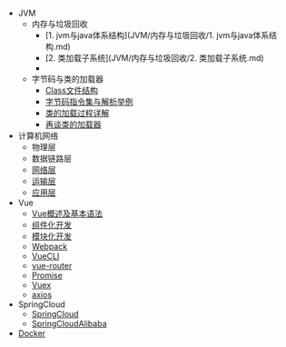 - JVM
  - 内存与垃圾回收
    - [1. jvm与java体系结构](JVM/内存与垃圾回收/1. jvm与java体系结构.md)
    - [2. 类加载子系统](JVM/内存与垃圾回收/2. 类加载子系统.md)
    - 
  - 字节码与类的加载器
    - [Class文件结构](JVM/字节码与类的加载器/Class文件结构.md)
    - [字节码指令集与解析举例](JVM/字节码与类的加载器/字节码指令集与解析举例.md)
    - [类的加载过程详解](JVM/字节码与类的加载器/类的加载过程详解.md)
    - [再谈类的加载器](JVM/字节码与类的加载器/再谈类的加载器.md)
- 计算机网络
  - 物理层
  - 数据链路层
  - [网络层](计算机网络/网络层.md)
  - [运输层](计算机网络/运输层.md)
  - [应用层](计算机网络/应用层.md)
- Vue
  - [Vue概述及基本语法](Vue/Vue概述及基本语法.md)
  - [组件化开发](Vue/组件化开发.md)
  - [模块化开发](Vue/模块化开发.md)
  - [Webpack](Vue/Webpack.md)
  - [VueCLI](Vue/VueCLI.md)
  - [vue-router](Vue/vue-router.md)
  - [Promise](Vue/Promise.md)
  - [Vuex](Vue/Vuex.md)
  - [axios](Vue/axios.md)
- SpringCloud
  - [SpringCloud](SpringCloud/SpringCloud.md)
  - [SpringCloudAlibaba](SpringCloud/SpringCloudAlibaba.md)
- [Docker](Docker/docker.md)

